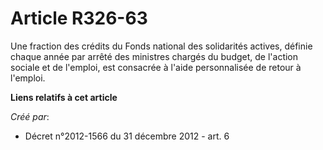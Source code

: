 # Article R326-63

Une fraction des crédits du Fonds national des solidarités actives, définie chaque année par arrêté des ministres chargés du
budget, de l'action sociale et de l'emploi, est consacrée à l'aide personnalisée de retour à l'emploi.

**Liens relatifs à cet article**

_Créé par_:

  - Décret n°2012-1566 du 31 décembre 2012 - art. 6
